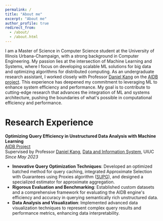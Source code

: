 ```yaml
---
permalink: /
title: "About me"
excerpt: "About me"
author_profile: true
redirect_from: 
  - /about/
  - /about.html
---
```


I am a Master of Science in Computer Science student at the University of Illinois Urbana-Champaign, with a strong background in Computer Engineering. My passion lies at the intersection of Machine Learning and Systems, where I focus on developing scalable ML solutions for big data and optimizing algorithms for distributed computing. As an undergraduate research assistant, I worked closely with Professor [Daniel Kang](https://ddkang.github.io/) on the [AIDB project](https://medium.com/@danieldkang/aidb-analyze-your-unstructured-data-with-sql-up-to-350x-cheaper-2314eda95c73). This experience has deepened my commitment to leveraging ML to enhance system efficiency and performance. My goal is to contribute to cutting-edge research that advances the integration of ML and systems architecture, pushing the boundaries of what's possible in computational efficiency and performance.

Research Experience
======

**Optimizing Query Efficiency in Unstructured Data Analysis with Machine Learning**  
[AIDB Project](https://medium.com/@danieldkang/aidb-analyze-your-unstructured-data-with-sql-up-to-350x-cheaper-2314eda95c73)  
Supervised by Professor [Daniel Kang](https://ddkang.github.io/), [Data and Information System](https://dais.cs.illinois.edu/), UIUC  
*Since May 2023*

- **Innovative Query Optimization Techniques**: Developed an optimized batched method for query caching, integrated Approximate Selection with Guarantees using Proxies algorithm ([SUPG](https://github.com/moccch/supg)), and designed a specialized estimator for approximate aggregation.
- **Rigorous Evaluation and Benchmarking**: Established custom datasets and a comprehensive framework for evaluating the AIDB engine's efficiency and accuracy in querying semantically rich unstructured data.
- **Data Analysis and Visualization**: Implemented advanced data visualization techniques to represent complex query results and performance metrics, enhancing data interpretability.